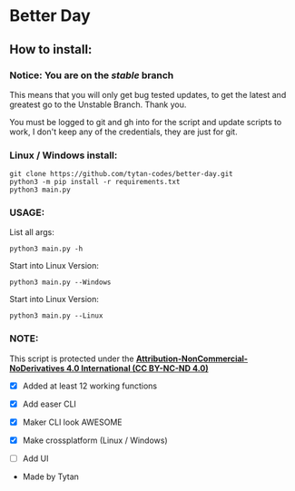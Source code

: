 # Better Day

## How to install:

### Notice: __You are on the ***stable*** branch__
This means that you will only get bug tested updates, to get the latest and greatest go to the Unstable Branch. Thank you.

You must be logged  to git and gh into for the script and update scripts to work, I don't keep any of the credentials, they are just for git.

### Linux / Windows install:

```
git clone https://github.com/tytan-codes/better-day.git
python3 -m pip install -r requirements.txt
python3 main.py
```

### USAGE:

List all args:
```
python3 main.py -h
```
Start into Linux Version:
```
python3 main.py --Windows
```
Start into Linux Version:
```
python3 main.py --Linux
```


### NOTE:

This script is protected under the [__Attribution-NonCommercial-NoDerivatives 4.0 International (CC BY-NC-ND 4.0)__](https://creativecommons.org/licenses/by-nc-nd/4.0/)


- [x] Added at least 12 working functions
- [x] Add easer CLI
- [x] Maker CLI look AWESOME
- [x] Make crossplatform (Linux / Windows)
- [ ] Add UI



- Made by Tytan
